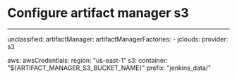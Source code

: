 # Configure artifact manager s3

---
unclassified:
  artifactManager:
    artifactManagerFactories:
      - jclouds:
          provider: s3

aws:
  awsCredentials:
    region: "us-east-1"
  s3:
    container: "${ARTIFACT_MANAGER_S3_BUCKET_NAME}"
    prefix: "jenkins_data/"
